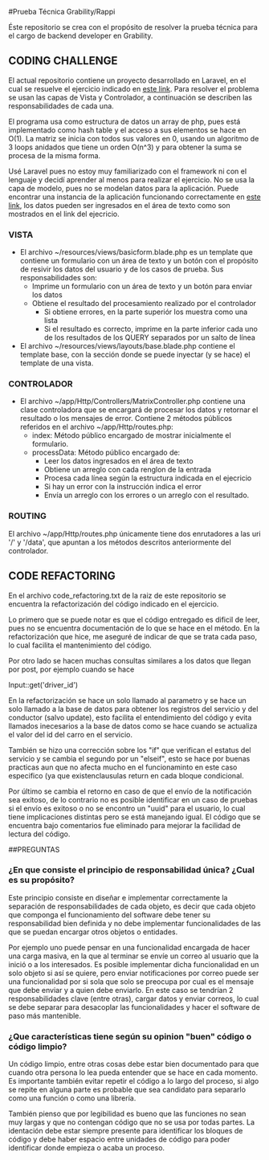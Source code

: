 #Prueba Técnica Grability/Rappi

Éste repositorio se crea con el propósito de resolver la prueba técnica para el cargo de backend developer en Grability.

## CODING CHALLENGE

El actual repositorio contiene un proyecto desarrollado en Laravel, en el cual se resuelve el ejercicio indicado en [este link](https://www.hackerrank.com/challenges/cube-summation). Para resolver el problema se usan las capas de Vista y Controlador, a continuación se describen las responsabilidades de cada una.

El programa usa como estructura de datos un array de php, pues está implementado como hash table y el acceso a sus elementos se hace en O(1). La matriz se inicia con todos sus valores en 0, usando un algoritmo de 3 loops anidados que tiene un orden O(n^3) y para obtener la suma se procesa de la misma forma.

Usé Laravel pues no estoy muy familiarizado con el framework ni con el lenguaje y decidí aprender al menos para realizar el ejercicio. No se usa la capa de modelo, pues no se modelan datos para la aplicación. Puede encontrar una instancia de la aplicación funcionando correctamente en [este link](https://dfea3dmatrix.herokuapp.com/), los datos pueden ser ingresados en el área de texto como son mostrados en el link del ejecricio.

### VISTA
* El archivo ~/resources/views/basicform.blade.php es un template que contiene un formulario con un área de texto y un botón con el propósito de resivir los datos del usuario y de los casos de prueba. Sus responsabilidades son:
  * Imprime un formulario con un área de texto y un botón para enviar los datos
  * Obtiene el resultado del procesamiento realizado por el controlador
    * Si obtiene errores, en la parte superiór los muestra como una lista
    * Si el resultado es correcto, imprime en la parte inferior cada uno de los resultados de los QUERY separados por un salto de línea
* El archivo ~/resources/views/layouts/base.blade.php contiene el template base, con la sección donde se puede inyectar (y se hace) el template de una vista.

### CONTROLADOR
* El archivo ~/app/Http/Controllers/MatrixController.php contiene una clase controladora que se encargará de procesar los datos y retornar el resultado o los mensajes de error. Contiene 2 métodos públicos referidos en el archivo ~/app/Http/routes.php:
  * index: Método público encargado de mostrar inicialmente el formulario.
  * processData: Método público encargado de:
    * Leer los datos ingresados en el área de texto
    * Obtiene un arreglo con cada renglon de la entrada
    * Procesa cada línea según la estructura indicada en el ejecricio
    * Si hay un error con la instrucción indica el error
    * Envía un arreglo con los errores o un arreglo con el resultado.

### ROUTING

El archivo ~/app/Http/routes.php únicamente tiene dos enrutadores a las uri '/' y '/data', que apuntan a los métodos descritos anteriormente del controlador.

## CODE REFACTORING

En el archivo code_refactoring.txt de la raiz de este repositorio se encuentra la refactorización del código indicado en el ejercicio.

Lo primero que se puede notar es que el código entregado es dificil de leer, pues no se encuentra documentación de lo que se hace en el método. En la refactorización que hice, me aseguré de indicar de que se trata cada paso, lo cual facilita el mantenimiento del código.

Por otro lado se hacen muchas consultas similares a los datos que llegan por post, por ejemplo cuando se hace 

Input::get('driver_id')

En la refactorización se hace un solo llamado al parametro y se hace un solo llamado a la base de datos para obtener los registros del servicio y del conductor (salvo update), esto facilita el entendimiento del código y evita llamados inecesarios a la base de datos como se hace cuando se actualiza el valor del id del carro en el servicio.

También se hizo una corrección sobre los "if" que verifican el estatus del servicio y se cambia el segundo por un "elseif", esto se hace por buenas practicas aun que no afecta mucho en el funcionaminto en este caso especifico (ya que existenclausulas return en cada bloque condicional.

Por último se cambia el retorno en caso de que el envío de la notificación sea exitoso, de lo contrario no es posible identificar en un caso de pruebas si el envío es exitoso o no se encontro un "uuid" para el usuario, lo cual tiene implicaciones distintas pero se está manejando igual. El código que se encuentra bajo comentarios fue eliminado para mejorar la facilidad de lectura del código.


##PREGUNTAS

### ¿En que consiste el principio de responsabilidad única? ¿Cual es su propósito?

Este principio consiste en diseñar e implementar correctamente la separación de responsabilidades de cada objeto, es decir que cada objeto que componga el funcionamiento del software debe tener su responsabilidad bien definida y no debe implementar funcionalidades de las que se puedan encargar otros objetos o entidades.

Por ejemplo uno puede pensar en una funcionalidad encargada de hacer una carga masiva, en la que al terminar se envíe un correo al usuario que la inició o a los interesados. Es posible implementar dicha funcionalidad en un solo objeto si así se quiere, pero enviar notificaciones por correo puede ser una funcionalidad por si sola que solo se preocupa por cual es el mensaje que debe enviar y a quien debe enviarlo. En este caso se tendrían 2 responsabilidades clave (entre otras), cargar datos y enviar correos, lo cual se debe separar para desacoplar las funcionalidades y hacer el software de paso más mantenible.  

### ¿Que características tiene según su opinion "buen" código o código limpio?

Un código limpio, entre otras cosas debe estar bien documentado para que cuando otra persona lo lea pueda entender que se hace en cada momento. Es importante también evitar repetir el código a lo largo del proceso, si algo se repite en alguna parte es probable que sea candidato para separarlo como una función o como una librería.

También pienso que por legibilidad es bueno que las funciones no sean muy largas y que no contengan código que no se usa por todas partes. La identación debe estar siempre presente para identificar los bloques de código y debe haber espacio entre unidades de código para poder identificar donde empieza o acaba un proceso.
